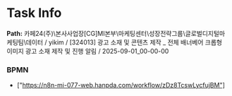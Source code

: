 # Task Info

**Path:** 카페24(주)\본사사업장\[CG]MI본부\마케팅센터\성장전략그룹\글로벌디지털마케팅팀\데이터 / yikim / [324013] 광고 소재 및 콘텐츠 제작 _ 전체 배너베어 크롭형 이미지 광고 소재 제작 및 진행 알림 / 2025-09-01_00-00-00

### BPMN
- ["https://n8n-mi-077-web.hanpda.com/workflow/zDz8TcswLycfujBM"]

